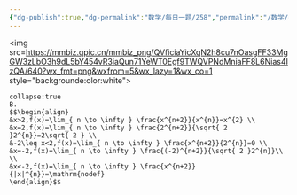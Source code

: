 ```yaml
---
{"dg-publish":true,"dg-permalink":"数学/每日一题/258","permalink":"/数学/每日一题/258/","dgHomeLink":true,"dgPassFrontmatter":false}
---
```



<img src=https://mmbiz.qpic.cn/mmbiz_png/QVficiaYicXqN2h8cu7nOasgFF33MgGW3zLbO3h9dL5bY454vR3iaQun71YeWT0Egf9TWQVPNdMniaFF8L6Nias4IzQA/640?wx_fmt=png&wxfrom=5&wx_lazy=1&wx_co=1 style="backgrounde:olor:white">

```ad-ans
collapse:true
B.
$$\begin{align}
&x>2,f(x)=\lim_{ n \to \infty } \frac{x^{n+2}}{x^{n}}=x^{2} \\
&x=2,f(x)=\lim_{ n \to \infty } \frac{2^{n+2}}{\sqrt{ 2 }2^{n}}=2\sqrt{ 2 } \\
&-2\leq x<2,f(x)=\lim_{ n \to \infty } \frac{x^{n+2}}{2^{n}}=0 \\
&x=-2,f(x)=\lim_{ n \to \infty } \frac{(-2)^{n+2}}{\sqrt{ 2 }2^{n}}\\ \\
&x<-2,f(x)=\lim_{ n \to \infty } \frac{x^{n+2}}{|x|^{n}}=\mathrm{nodef} 
\end{align}$$
```